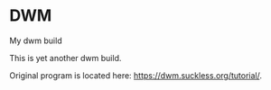 # DWM
My dwm build

This is yet another dwm build. 

Original program is located here: https://dwm.suckless.org/tutorial/. 
